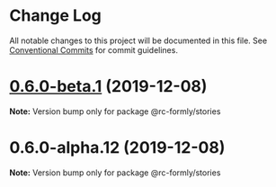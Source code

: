 # Change Log

All notable changes to this project will be documented in this file.
See [Conventional Commits](https://conventionalcommits.org) for commit guidelines.

# [0.6.0-beta.1](https://github.com/nkovacic/rc-formly/compare/v0.6.0-alpha.12...v0.6.0-beta.1) (2019-12-08)

**Note:** Version bump only for package @rc-formly/stories





# 0.6.0-alpha.12 (2019-12-08)

**Note:** Version bump only for package @rc-formly/stories
